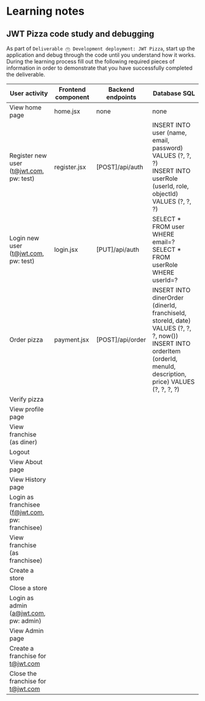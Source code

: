 # Learning notes

## JWT Pizza code study and debugging

As part of `Deliverable ⓵ Development deployment: JWT Pizza`, start up the application and debug through the code until you understand how it works. During the learning process fill out the following required pieces of information in order to demonstrate that you have successfully completed the deliverable.

| User activity                                       | Frontend component | Backend endpoints | Database SQL                                   |
| --------------------------------------------------- | ------------------ | ----------------- | ---------------------------------------------- |
| View home page                                      |     home.jsx       |  none             |    none                                        |
| Register new user<br/>(t@jwt.com, pw: test)         |  register.jsx      | [POST]/api/auth   |  INSERT INTO user (name, email, password) VALUES (?, ?, ?)<br/>INSERT INTO userRole (userId, role, objectId) VALUES (?, ?, ?) |
| Login new user<br/>(t@jwt.com, pw: test)            |  login.jsx         | [PUT]/api/auth    | SELECT * FROM user WHERE email=?<br> SELECT * FROM userRole WHERE userId=? |
| Order pizza                                         | payment.jsx        | [POST]/api/order  | INSERT INTO dinerOrder (dinerId, franchiseId, storeId, date) VALUES (?, ?, ?, now()) <br/> INSERT INTO orderItem (orderId, menuId, description, price) VALUES (?, ?, ?, ?)|
| Verify pizza                                        |                    |                   |                                                |
| View profile page                                   |                    |                   |                                                |
| View franchise<br/>(as diner)                       |                    |                   |                                                |
| Logout                                              |                    |                   |                                                |
| View About page                                     |                    |                   |                                                |
| View History page                                   |                    |                   |                                                |
| Login as franchisee<br/>(f@jwt.com, pw: franchisee) |                    |                   |                                                |
| View franchise<br/>(as franchisee)                  |                    |                   |                                                |
| Create a store                                      |                    |                   |                                                |
| Close a store                                       |                    |                   |                                                |
| Login as admin<br/>(a@jwt.com, pw: admin)           |                    |                   |                                                |
| View Admin page                                     |                    |                   |                                                |
| Create a franchise for t@jwt.com                    |                    |                   |                                                |
| Close the franchise for t@jwt.com                   |                    |                   |                                                |
